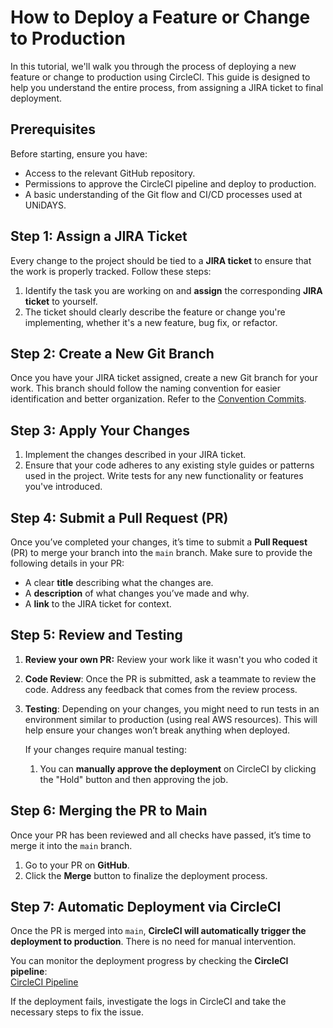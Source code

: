 # How to Deploy a Feature or Change to Production

In this tutorial, we'll walk you through the process of deploying a new feature or change to production using CircleCI. This guide is designed to help you understand the entire process, from assigning a JIRA ticket to final deployment.

## Prerequisites

Before starting, ensure you have:

- Access to the relevant GitHub repository.
- Permissions to approve the CircleCI pipeline and deploy to production.
- A basic understanding of the Git flow and CI/CD processes used at UNiDAYS.

## Step 1: Assign a JIRA Ticket

Every change to the project should be tied to a **JIRA ticket** to ensure that the work is properly tracked. Follow these steps:

1. Identify the task you are working on and **assign** the corresponding **JIRA ticket** to yourself.
2. The ticket should clearly describe the feature or change you're implementing, whether it's a new feature, bug fix, or refactor.

## Step 2: Create a New Git Branch

Once you have your JIRA ticket assigned, create a new Git branch for your work. This branch should follow the naming convention for easier identification and better organization. Refer to the [Convention Commits](https://www.conventionalcommits.org/en/v1.0.0/).

## Step 3: Apply Your Changes

1. Implement the changes described in your JIRA ticket.
2. Ensure that your code adheres to any existing style guides or patterns used in the project. Write tests for any new functionality or features you've introduced.

## Step 4: Submit a Pull Request (PR)

Once you’ve completed your changes, it’s time to submit a **Pull Request** (PR) to merge your branch into the `main` branch. Make sure to provide the following details in your PR:

- A clear **title** describing what the changes are.
- A **description** of what changes you’ve made and why.
- A **link** to the JIRA ticket for context.


## Step 5: Review and Testing

1. **Review your own PR:** Review your work like it wasn't you who coded it
2. **Code Review**: Once the PR is submitted, ask a teammate to review the code. Address any feedback that comes from the review process.
3. **Testing**: Depending on your changes, you might need to run tests in an environment similar to production (using real AWS resources). This will help ensure your changes won’t break anything when deployed.

   If your changes require manual testing:

   1. You can **manually approve the deployment** on CircleCI by clicking the "Hold" button and then approving the job.

## **Step 6: Merging the PR to Main**

Once your PR has been reviewed and all checks have passed, it’s time to merge it into the `main` branch.

1. Go to your PR on **GitHub**.
2. Click the **Merge** button to finalize the deployment process.

## **Step 7: Automatic Deployment via CircleCI**

Once the PR is merged into `main`, **CircleCI will automatically trigger the deployment to production**. There is no need for manual intervention.

You can monitor the deployment progress by checking the **CircleCI pipeline**:  
[CircleCI Pipeline](https://app.circleci.com/projects/github/MyUNiDAYS/UD.MarketPlace.KeywordsSage)

If the deployment fails, investigate the logs in CircleCI and take the necessary steps to fix the issue.
